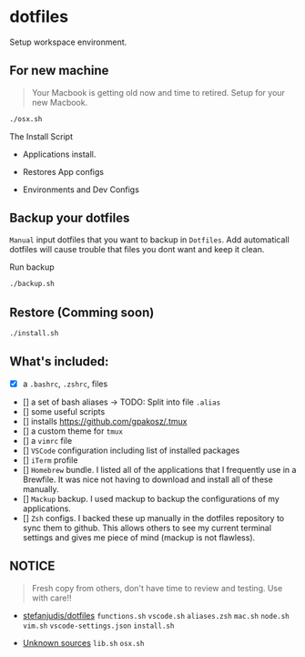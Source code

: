 # dotfiles
Setup workspace environment.

## For new machine

> Your Macbook is getting old now and time to retired.
> Setup for your new Macbook.


```sh
./osx.sh
```

The Install Script

- Applications install.

- Restores App configs

- Environments and Dev Configs

## Backup your dotfiles

`Manual` input dotfiles that you want to backup in `Dotfiles`. Add automaticall dotfiles will cause trouble that files you dont want
and keep it clean.

Run backup

```sh
./backup.sh
```

## Restore (Comming soon)

```sh
./install.sh
```

## What's included:
- [x] a `.bashrc`, `.zshrc`, files
- [] a set of bash aliases -> TODO: Split into file `.alias`
- [] some useful scripts
- [] installs https://github.com/gpakosz/.tmux
- [] a custom theme for `tmux`
- [] a `vimrc` file
- [] `VSCode` configuration including list of installed packages
- [] `iTerm` profile
- [] `Homebrew` bundle. I listed all of the applications that I frequently use in a Brewfile. It was nice not having to download and install all of these manually.
- [] `Mackup` backup. I used mackup to backup the configurations of my applications.
- [] `Zsh` configs. I backed these up manually in the dotfiles repository to sync them to github. This allows others to see my current terminal settings and gives me piece of mind (mackup is not flawless).

## NOTICE

> Fresh copy from others, don't have time to review and testing. Use with care!!

- [stefanjudis/dotfiles](https://github.com/stefanjudis/.dotfiles)
`functions.sh` 
`vscode.sh`
`aliases.zsh`
`mac.sh`
`node.sh`
`vim.sh`
`vscode-settings.json`
`install.sh`


- [Unknown sources]()
`lib.sh`
`osx.sh`

